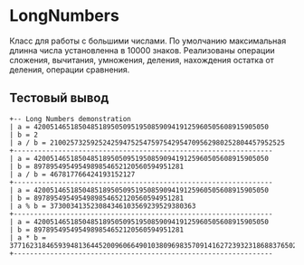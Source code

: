 # LongNumbers

Класс для работы с большими числами. По умолчанию максимальная длинна числа установленна в 10000 знаков.
Реализованы операции сложения, вычитания, умножения, деления, нахождения остатка от деления, операции сравнения.

## Тестовый вывод

```
+-- Long Numbers demonstration
| a = 4200514651850485189505095195085909419125960505608915905050
| b = 2
| a / b = 2100257325925242594752547597542954709562980252804457952525
+----------------------------------------------------------------
| a = 4200514651850485189505095195085909419125960505608915905050
| b = 8978954954954989854652120560594951281
| a / b = 467817766424193152127
+----------------------------------------------------------------
| a = 4200514651850485189505095195085909419125960505608915905050
| b = 8978954954954989854652120560594951281
| a % b = 373003413523084346103569239529380363
+----------------------------------------------------------------
| a = 4200514651850485189505095195085909419125960505608915905050
| b = 8978954954954989854652120560594951281
| a * b = 37716231846593948136445200960664901038096983570914162723932318688376502846861545030730771869050
+----------------------------------------------------------------
```
